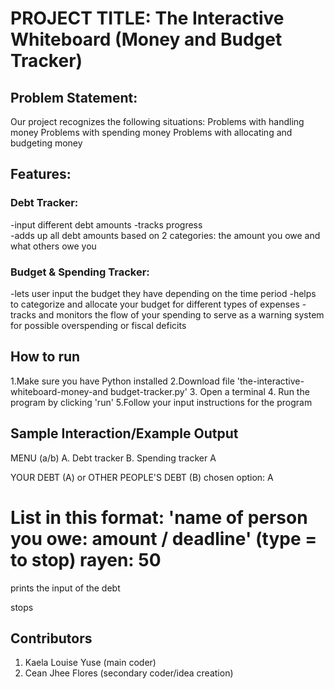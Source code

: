 # PROJECT TITLE: The Interactive Whiteboard (Money and Budget Tracker)
## Problem Statement:
 Our project recognizes the following situations:
Problems with handling money
Problems with spending money
Problems with allocating and budgeting money

## Features:
### Debt Tracker:
-input different debt amounts
-tracks progress  
-adds up all debt amounts based on 2 categories: the amount you owe and what others owe you
### Budget & Spending Tracker:
-lets user input the budget they have depending on the time period
-helps to categorize and allocate your budget for different types of expenses
-tracks and monitors the flow of your spending to serve as a warning system for possible overspending or fiscal deficits

## How to run
1.Make sure you have Python installed 
2.Download file 'the-interactive-whiteboard-money-and budget-tracker.py'
3. Open a terminal
4. Run the program by clicking 'run'
5.Follow your input instructions for the program

## Sample Interaction/Example Output
MENU (a/b)
A. Debt tracker
B. Spending tracker
A

YOUR DEBT (A) or OTHER PEOPLE'S DEBT (B)
chosen option: A

List in this format: 'name of person you owe: amount / deadline'
(type = to stop)
rayen: 50
=
prints the input of the debt

stops


## Contributors
1. Kaela Louise Yuse (main coder)
2. Cean Jhee Flores (secondary coder/idea creation)
